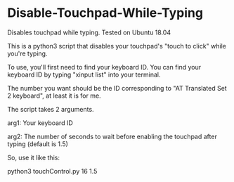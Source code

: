 # Disable-Touchpad-While-Typing
Disables touchpad while typing. Tested on Ubuntu 18.04

This is a python3 script that disables your touchpad's "touch to click" while you're typing.

To use, you'll first need to find your keyboard ID. You can find your keyboard ID by typing "xinput list" into your terminal.

The number you want should be the ID corresponding to "AT Translated Set 2 keyboard", at least it is for me.

The script takes 2 arguments. 

arg1: Your keyboard ID

arg2: The number of seconds to wait before enabling the touchpad after typing (default is 1.5)

So, use it like this:

python3 touchControl.py 16 1.5
